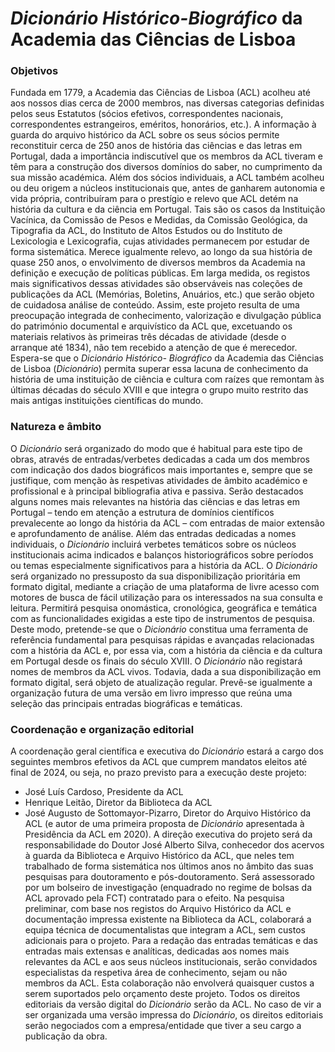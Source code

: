 # *Dicionário Histórico-Biográfico* da Academia das Ciências de Lisboa

### Objetivos
Fundada em 1779, a Academia das Ciências de Lisboa (ACL) acolheu até aos nossos dias cerca de 2000 membros, nas diversas categorias definidas pelos seus Estatutos (sócios efetivos, correspondentes nacionais, correspondentes estrangeiros, eméritos, honorários, etc.). A informação à guarda do arquivo histórico da ACL sobre os seus sócios permite reconstituir cerca de 250 anos de história das ciências e das letras em Portugal, dada a importância indiscutível que os membros da ACL tiveram e têm para a construção dos diversos domínios do saber, no cumprimento da sua missão académica. Além dos sócios individuais, a ACL também acolheu ou deu origem a núcleos institucionais que, antes de ganharem autonomia e vida própria, contribuíram para o prestígio e relevo que ACL detém na história da cultura e da ciência em Portugal. Tais são os casos da Instituição Vacínica, da Comissão de Pesos e Medidas, da Comissão Geológica, da Tipografia da ACL, do Instituto de Altos Estudos ou do Instituto de Lexicologia e Lexicografia, cujas atividades permanecem por estudar de forma sistemática. Merece igualmente relevo, ao longo da sua história de quase 250 anos, o envolvimento de diversos membros da Academia na definição e execução de políticas públicas. Em larga medida, os registos mais significativos dessas atividades são observáveis nas coleções de publicações da ACL (Memórias, Boletins, Anuários, etc.) que serão objeto de cuidadosa análise de conteúdo.
Assim, este projeto resulta de uma preocupação integrada de conhecimento, valorização e divulgação pública do património documental e arquivístico da ACL que, excetuando os materiais relativos às primeiras três décadas de atividade (desde o arranque até 1834), não tem recebido a atenção de que é merecedor. Espera-se que o *Dicionário Histórico- Biográfico* da Academia das Ciências de Lisboa (*Dicionário*) permita superar essa lacuna de conhecimento da história de uma instituição de ciência e cultura com raízes que remontam às últimas décadas do século XVIII e que integra o grupo muito restrito das mais antigas instituições científicas do mundo.

### Natureza e âmbito
O *Dicionário* será organizado do modo que é habitual para este tipo de obras, através de entradas/verbetes dedicadas a cada um dos membros com indicação dos dados biográficos mais importantes e, sempre que se justifique, com menção às respetivas atividades de âmbito académico e profissional e à principal bibliografia ativa e passiva. Serão destacados alguns nomes mais relevantes na história das ciências e das letras em Portugal – tendo em atenção a estrutura de domínios científicos prevalecente ao longo da história da ACL – com entradas de maior extensão e aprofundamento de análise.
Além das entradas dedicadas a nomes individuais, o *Dicionário* incluirá verbetes temáticos sobre os núcleos institucionais acima indicados e balanços historiográficos sobre períodos ou temas especialmente significativos para a história da ACL.
O *Dicionário* será organizado no pressuposto da sua disponibilização prioritária em formato digital, mediante a criação de uma plataforma de livre acesso com motores de busca de fácil utilização para os interessados na sua consulta e leitura. Permitirá pesquisa onomástica, cronológica, geográfica e temática com as funcionalidades exigidas a este tipo de instrumentos de pesquisa. Deste modo, pretende-se que o *Dicionário* constitua uma ferramenta de referência fundamental para pesquisas rápidas e avançadas relacionadas com a história da ACL e, por essa via, com a história da ciência e da cultura em Portugal desde os finais do século XVIII.
O *Dicionário* não registará nomes de membros da ACL vivos. Todavia, dada a sua disponibilização em formato digital, será objeto de atualização regular.
Prevê-se igualmente a organização futura de uma versão em livro impresso que reúna uma seleção das principais entradas biográficas e temáticas.

### Coordenação e organização editorial
A coordenação geral científica e executiva do *Dicionário* estará a cargo dos seguintes membros efetivos da ACL que cumprem mandatos eleitos até final de 2024, ou seja, no prazo previsto para a execução deste projeto:
- José Luís Cardoso, Presidente da ACL
- Henrique Leitão, Diretor da Biblioteca da ACL
- José Augusto de Sottomayor-Pizarro, Diretor do Arquivo Histórico da ACL (e autor de uma primeira proposta de *Dicionário* apresentada à Presidência da ACL em 2020).
A direção executiva do projeto será da responsabilidade do Doutor José Alberto Silva, conhecedor dos acervos à guarda da Biblioteca e Arquivo Histórico da ACL, que neles tem trabalhado de forma sistemática nos últimos anos no âmbito das suas pesquisas para doutoramento e pós-doutoramento. Será assessorado por um bolseiro de investigação (enquadrado no regime de bolsas da ACL aprovado pela FCT) contratado para o efeito.
Na pesquisa preliminar, com base nos registos do Arquivo Histórico da ACL e documentação impressa existente na Biblioteca da ACL, colaborará a equipa técnica de documentalistas que integram a ACL, sem custos adicionais para o projeto.
Para a redação das entradas temáticas e das entradas mais extensas e analíticas, dedicadas aos nomes mais relevantes da ACL e aos seus núcleos institucionais, serão convidados especialistas da respetiva área de conhecimento, sejam ou não membros da ACL.
Esta colaboração não envolverá quaisquer custos a serem suportados pelo orçamento deste projeto.
Todos os direitos editoriais da versão digital do *Dicionário* serão da ACL. No caso de vir a ser organizada uma versão impressa do *Dicionário*, os direitos editoriais serão negociados com a empresa/entidade que tiver a seu cargo a publicação da obra.
